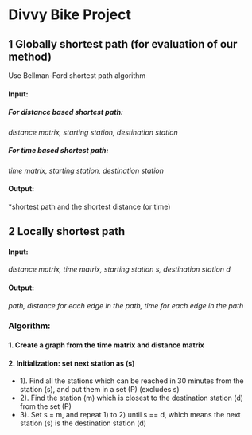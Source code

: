 # Divvy Bike Project

## 1 Globally shortest path (for evaluation of our method)
Use Bellman-Ford shortest path algorithm
#### Input: 
##### For distance based shortest path:
*distance matrix, starting station, destination station*
##### For time based shortest path:
*time matrix, starting station, destination station*
#### Output: 
*shortest path and the shortest distance (or time)



## 2 Locally shortest path
#### Input: 
*distance matrix, time matrix, starting station s, destination station d*
#### Output: 
*path, distance for each edge in the path, time for each edge in the path*
### Algorithm: 
#### 1. Create a graph from the time matrix and distance matrix
#### 2. Initialization: set next station as (s)
- 1). Find all the stations which can be reached in 30 minutes from the station (s), and put them in a set (P) (excludes s)
- 2). Find the station (m) which is closest to the destination station (d) from the set (P)
- 3). Set s = m, and repeat 1) to 2) until s == d, which means the next station (s) is the destination station (d)


